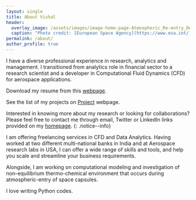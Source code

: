 ```yaml
---
layout: single
title: About Vishal
header:
  overlay_image: /assets/images/image-home-page-Atmospheric_Re-entry_Demonstrator.jpg
  caption: "Photo credit: [European Space Agency](https://www.esa.int/)"
permalink: /about/
author_profile: true
---
```

I have a diverse professional experience in research, analytics and management. I transitioned from analytics role in financial sector to a research scientist and a developer in Computational Fluid Dynamics (CFD) for aerospace applications.  

Download my resume from this [webpage](/resume/).  

See the list of my projects on [Project](/research) webpage.  

Interested in knowing more about my research or looking for collaborations? Please feel free to contact me through email, Twitter or LinkedIn links provided on my [homepage](/home/).
{: .notice--info}

I am offering freelancing services in CFD and Data Analytics. Having worked at two different multi-national banks in India and at Aerospace research labs in USA, I can offer a wide range of skills and tools, and help you scale and streamline your business requirements.  

Alongside, I am working on computational modeling and investigation of non-equilibrium thermo-chemical environment that occurs during atmospheric-entry of space capsules.  

I love writing Python codes.

